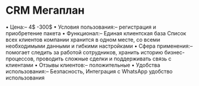 # CRM Мегаплан
• Цена:– 4$ -300$
• Условия пользования:– регистрация и приобретение пакета
• Функционал:– Единая клиентская база Список всех клиентов компании хранится в одном месте, со всеми необходимыми данными и гибкими настройками
• Сфера применения:– помогает следить за работой сотрудников, хранить историю бизнес-процессов, проводить сложные сделки и поддерживать связь с клиентами
• Отзывы клиентов:– положительные
• Удобства использования:– Безпасность, Интеграция с WhatsApp удобство использования
